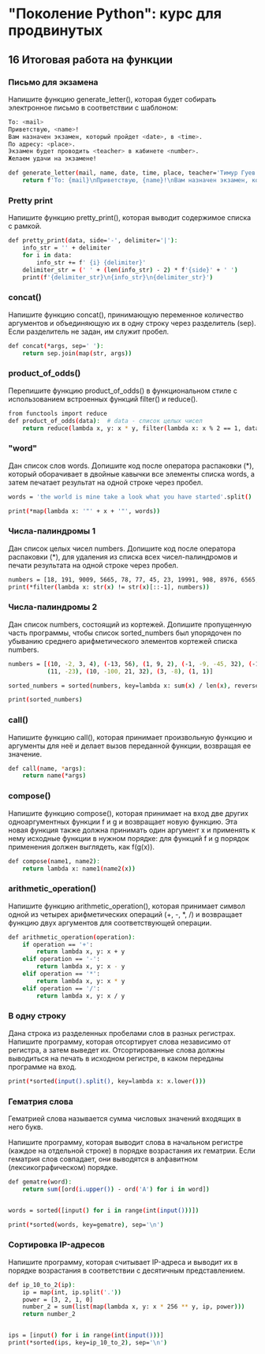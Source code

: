 # "Поколение Python": курс для продвинутых
## 16 Итоговая работа на функции
### Письмо для экзамена
Напишите функцию generate_letter(), которая будет собирать электронное письмо в соответствии с шаблоном:
```sh
To: <mail>
Приветствую, <name>!
Вам назначен экзамен, который пройдет <date>, в <time>.
По адресу: <place>. 
Экзамен будет проводить <teacher> в кабинете <number>. 
Желаем удачи на экзамене!
```
```sh
def generate_letter(mail, name, date, time, place, teacher='Тимур Гуев', number=17):
    return f'To: {mail}\nПриветствую, {name}!\nВам назначен экзамен, который пройдет {date}, в {time}.\nПо адресу: {place}.\nЭкзамен будет проводить {teacher} в кабинете {number}.\nЖелаем удачи на экзамене!'
```
### Pretty print
Напишите функцию pretty_print(), которая выводит содержимое списка с рамкой. 
```sh
def pretty_print(data, side='-', delimiter='|'):
    info_str = '' + delimiter
    for i in data:
        info_str += f' {i} {delimiter}'
    delimiter_str = (' ' + (len(info_str) - 2) * f'{side}' + ' ')
    print(f'{delimiter_str}\n{info_str}\n{delimiter_str}')
```
### concat()
Напишите функцию concat(), принимающую переменное количество аргументов и объединяющую их в одну строку через разделитель (sep). Если разделитель не задан, им служит пробел.
```sh
def concat(*args, sep=' '):
    return sep.join(map(str, args))
```
### product_of_odds()
Перепишите функцию product_of_odds() в функциональном стиле с использованием встроенных функций filter() и reduce().
```sh
from functools import reduce
def product_of_odds(data):  # data - список целых чисел
    return reduce(lambda x, y: x * y, filter(lambda x: x % 2 == 1, data), 1)
```
### "word"
Дан список слов words. Допишите код после оператора распаковки (*), который оборачивает в двойные кавычки все элементы списка words, а затем печатает результат на одной строке через пробел.
```sh
words = 'the world is mine take a look what you have started'.split()

print(*map(lambda x: '"' + x + '"', words))
```
### Числа-палиндромы 1
Дан список целых чисел numbers. Допишите код после оператора распаковки (*), для удаления из списка всех чисел-палиндромов и печати результата на одной строке через пробел.
```sh
numbers = [18, 191, 9009, 5665, 78, 77, 45, 23, 19991, 908, 8976, 6565, 5665, 10, 1000, 908, 909, 232, 45654, 786]
print(*filter(lambda x: str(x) != str(x)[::-1], numbers))
```
### Числа-палиндромы 2
Дан список numbers, состоящий из кортежей. Допишите пропущенную часть программы, чтобы список sorted_numbers был упорядочен по убыванию среднего арифметического элементов кортежей списка numbers.
```sh
numbers = [(10, -2, 3, 4), (-13, 56), (1, 9, 2), (-1, -9, -45, 32), (-1, 5, 1), (17, 0, 1), (0, 1), (3,), (39, 12),
           (11, -23), (10, -100, 21, 32), (3, -8), (1, 1)]

sorted_numbers = sorted(numbers, key=lambda x: sum(x) / len(x), reverse=True)

print(sorted_numbers)
```
### call()
Напишите функцию call(), которая принимает произвольную функцию и аргументы для неё и делает вызов переданной функции, возвращая ее значение.
```sh
def call(name, *args):
    return name(*args)
```
### compose()
Напишите функцию compose(), которая принимает на вход две других одноаргументных функции f и g и возвращает новую функцию. Эта новая функция также должна принимать один аргумент x и применять к нему исходные функции в нужном порядке: для функций f и g порядок применения должен выглядеть, как f(g(x)).
```sh
def compose(name1, name2):
    return lambda x: name1(name2(x))
```
### arithmetic_operation()
Напишите функцию arithmetic_operation(), которая принимает символ одной из четырех арифметических операций (+, -, *, /) и возвращает функцию двух аргументов для соответствующей операции.
```sh
def arithmetic_operation(operation):
    if operation == '+':
        return lambda x, y: x + y
    elif operation == '-':
        return lambda x, y: x - y
    elif operation == '*':
        return lambda x, y: x * y
    elif operation == '/':
        return lambda x, y: x / y
```
### В одну строку
Дана строка из разделенных пробелами слов в разных регистрах. Напишите программу, которая отсортирует слова независимо от регистра, а затем выведет их. Отсортированные слова должны выводиться на печать в исходном регистре, в каком переданы программе на вход.
```sh
print(*sorted(input().split(), key=lambda x: x.lower()))
```
### Гематрия слова
Гематрией слова называется сумма числовых значений входящих в него букв.

Напишите программу, которая выводит слова в начальном регистре (каждое на отдельной строке) в порядке возрастания их гематрии. Если гематрия слов совпадает, они выводятся в алфавитном (лексикографическом) порядке.
```sh
def gematre(word):
    return sum([ord(i.upper()) - ord('A') for i in word])


words = sorted([input() for i in range(int(input()))])

print(*sorted(words, key=gematre), sep='\n')
```
### Сортировка IP-адресов
Напишите программу, которая считывает IP-адреса и выводит их в порядке возрастания в соответствии с десятичным представлением.
```sh
def ip_10_to_2(ip):
    ip = map(int, ip.split('.'))
    power = [3, 2, 1, 0]
    number_2 = sum(list(map(lambda x, y: x * 256 ** y, ip, power)))
    return number_2


ips = [input() for i in range(int(input()))]
print(*sorted(ips, key=ip_10_to_2), sep='\n')
```